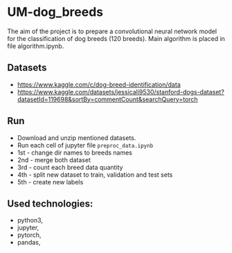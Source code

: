 # UM-dog_breeds 
The aim of the project is to prepare a convolutional neural network model for the classification of dog breeds (120 breeds).
Main algorithm is placed in file algorithm.ipynb.

## Datasets
- https://www.kaggle.com/c/dog-breed-identification/data
- https://www.kaggle.com/datasets/jessicali9530/stanford-dogs-dataset?datasetId=119698&sortBy=commentCount&searchQuery=torch

## Run
- Download and unzip mentioned datasets.
-  Run each cell of jupyter file `preproc_data.ipynb`
- 1st - change dir names to breeds names
- 2nd - merge both dataset 
- 3rd - count each breed data quantity
- 4th - split new dataset to train, validation and test sets
- 5th - create new labels

## Used technologies:
- python3,
- jupyter, 
- pytorch,
- pandas,
